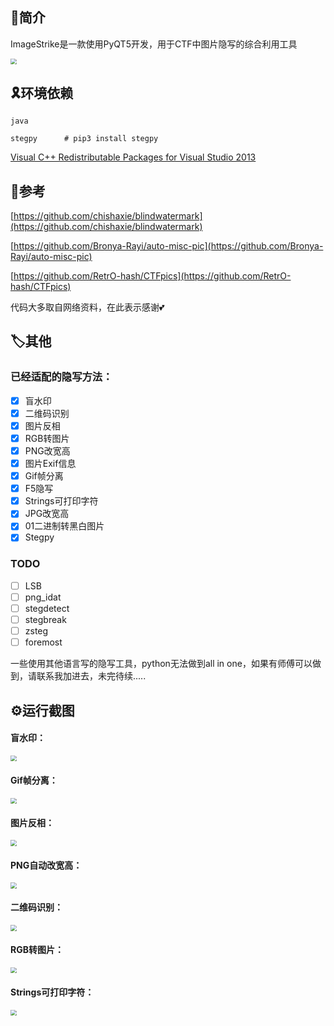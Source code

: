 ## 🎈简介

ImageStrike是一款使用PyQT5开发，用于CTF中图片隐写的综合利用工具

<img src="imgs/1.png" style="zoom:60%;" />

## 🎗️环境依赖

```
java

stegpy      # pip3 install stegpy
```
[Visual C++ Redistributable Packages for Visual Studio 2013](https://www.microsoft.com/zh-cn/download/confirmation.aspx?id=40784)




## 🔗参考

[https://github.com/chishaxie/blindwatermark](https://github.com/chishaxie/blindwatermark)

[https://github.com/Bronya-Rayi/auto-misc-pic](https://github.com/Bronya-Rayi/auto-misc-pic)

[https://github.com/RetrO-hash/CTFpics](https://github.com/RetrO-hash/CTFpics)

代码大多取自网络资料，在此表示感谢💕

## 🏷️其他

### 已经适配的隐写方法：
- [x] 盲水印
- [x] 二维码识别
- [x] 图片反相
- [x] RGB转图片
- [x] PNG改宽高
- [x] 图片Exif信息
- [x] Gif帧分离
- [x] F5隐写
- [x] Strings可打印字符
- [x] JPG改宽高
- [x] 01二进制转黑白图片
- [x] Stegpy
### TODO
- [ ] LSB
- [ ] png_idat
- [ ] stegdetect
- [ ] stegbreak
- [ ] zsteg
- [ ] foremost

一些使用其他语言写的隐写工具，python无法做到all in one，如果有师傅可以做到，请联系我加进去，未完待续.....



## ⚙️运行截图

#### 盲水印：

<img src="imgs/bwm.gif" style="zoom:60%;" />

#### Gif帧分离：

<img src="imgs/gif.gif" style="zoom:60%;" />

#### 图片反相：

<img src="imgs/inversion.gif" style="zoom:60%;" />

#### PNG自动改宽高：

<img src="imgs/png.gif" style="zoom:60%;" />

#### 二维码识别：

<img src="imgs/qrcode.gif" style="zoom:60%;" />

#### RGB转图片：

<img src="imgs/rgb2jpg.gif" style="zoom:60%;" />

#### Strings可打印字符：

<img src="imgs/strings.gif" style="zoom:60%;" />
